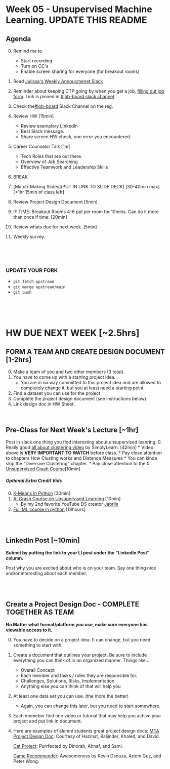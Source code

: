 # Week 05 - Unsupervised Machine Learning. UPDATE THIS README

## Agenda 
0. Remind me to 
	* Start recording
	* Turn on CC's 
	* Enable screen sharing for everyone (for breakout rooms)
0. Read [Julissa's Weekly Annoucmenet Slack](https://ctp2024.slack.com/archives/C078SQZDVD2/p1726084244439559)
0. Reminder about keeping CTP going by when you get a job, [filling out job form](https://docs.google.com/forms/d/1NUKPzG_vYJFvz0EDZMA2QrTxFw40Uis2eNUyiz1bhaY/edit). Link is pinned in [#job-board slack channel](https://ctp2024.slack.com/archives/C078HN1GN9L/p1726597800933019).

0. Check the[#job-board](https://ctp2024.slack.com/archives/C078HN1GN9L/p1726065958149269) Slack Channel on the reg. 
0. Review HW  [15min]
    * Review exemplary LinkedIn 
    * Best Slack message. 
    * Share screen HW check, one error you encountered. 
0. Career Counselor Talk [1hr]
    * Tech Roles that are out there. 
    * Overview of Job Searching
    * Effective Teamwork and Leadership Skills 
0. BREAK
0. [Match-Making Slides](PUT IN LINK TO SLIDE DECK) [30-40min max] [+1hr 15min of class left]
0. Review Project Design Document [5min]
0. IF TIME:  Breakout Rooms 4-6 ppl per room for 10mins. Can do it more than once if time. [20min]
0. Review whats due for next week. [5min]
0. Weekly survey. 

<br>
<br>
<br>

### UPDATE YOUR FORK
* `git fetch upstream`
* `git merge upstream/main`
* `git push`

<br>
<br>
<br>

# HW DUE NEXT WEEK [~2.5hrs]
## FORM A TEAM AND CREATE DESIGN DOCUMENT [1-2hrs]
0. Make a team of you and two other members (3 total).
0. You have to come up with a starting project idea. 
    * You are in no way committed to this project idea and are allowed to completely change it, but you at least need a starting point. 
0. Find a dataset you can use for the project. 
0. Complete the project design document (see instructions below).
0. Link design doc in HW Sheet. 

<br>

## Pre-Class for Next Week's Lecture [~1hr]
Post in slack one thing you find interesting about unsupervised leanring. 
0. Really good [all about clustering video](https://www.youtube.com/watch?v=vmIkSCiZpWY&ab_channel=Simplilearn) by SimplyLearn. [42min]
    * Video above is **VERY IMPORTANT TO WATCH** before class.
    * Pay close attention to chapters How Clusting works and Distance Measures
    * You can kinda skip the "Diversive Clustering" chapter. 
    * Pay close attention to the 
0. [Unsupervised Crash Course](https://www.youtube.com/watch?v=IUn8k5zSI6g&ab_channel=CrashCourse)[10min]

##### Optional Extra Credit Vids
0. [K-Means in Python](https://www.youtube.com/watch?v=9991JlKnFmk&ab_channel=SirajRaval) [30min]
0. [AI Crash Course on Unsupervised Learning](https://www.youtube.com/watch?v=JnnaDNNb380&ab_channel=CrashCourse) [10min]
    * By my 2nd favorite YouTube DS creator [Jabrils](https://www.youtube.com/c/jabrils)
0. [Full ML course in python](https://www.youtube.com/watch?v=hDKCxebp88A&ab_channel=freeCodeCamp.org) [18hours]

<br>
<br>

## LinkedIn Post [~10min]
__Submit by putting the link to your LI post under the "LinkedIn Post" column.__

Post why you are excited about who is on your team.  Say one thing nice and/or interesting about each member.  

<br>
<br>

## Create a Project Design Doc - COMPLETE TOGETHER AS TEAM
**No Matter what format/platform you use, make sure everyone has viewable access to it.**

0. You have to decide on a project idea.  It can change, but you need something to start with.  
0. Create a document that outlines your project. Be sure to include everything you can think of in an organized manner. Things like...
    * Overall Concept
    * Each member and tasks / roles they are responsible for.
    * Challenges, Solutions, Risks, Implementation
    * Anything else you can think of that will help you 
0. At least one data set you can use. (the more the better) 
    * Again, you can change this later, but you need to start somewhere. 
0. Each memeber find one video or tutorial that may help you achive your project and put link in document. 

0. Here are examples of alumni students great project design docs:
    [MTA Project Design Doc](https://docs.google.com/document/d/1HkzVEN2ld30eZ2_Iq5QjG-QZRUEchPjaxJEfO6iqFCQ/edit?usp=sharing): Courtesy of Hazmat, Baljinder, Khaled, and David.

    [Cat Project](https://hackmd.io/@H1rmcYbFSwOYUwgYururYA/Sk71PmXxT): Purrfected by Dinorah, Ahnaf, and Sami. 

    [Game Recommender](https://docs.google.com/document/d/1eDn5AAxJxv9-IhQUgk63mDg4PJBt0gaymxy5feTniqc/edit): Awesomeness by Kevin Dsouza, Artem Guz, and Peter Wong.

